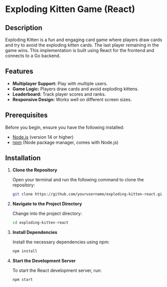 # Exploding Kitten Game (React)

## Description

Exploding Kitten is a fun and engaging card game where players draw cards and try to avoid the exploding kitten cards. The last player remaining in the game wins. This implementation is built using React for the frontend and connects to a Go backend.

## Features

- **Multiplayer Support:** Play with multiple users.
- **Game Logic:** Players draw cards and avoid exploding kittens.
- **Leaderboard:** Track player scores and ranks.
- **Responsive Design:** Works well on different screen sizes.

## Prerequisites

Before you begin, ensure you have the following installed:

- [Node.js](https://nodejs.org/) (version 14 or higher)
- [npm](https://www.npmjs.com/) (Node package manager, comes with Node.js)

## Installation

1. **Clone the Repository**

   Open your terminal and run the following command to clone the repository:

   ```bash
   git clone https://github.com/yourusername/exploding-kitten-react.git
1. **Navigate to the Project Directory**

   Change into the project directory:

   ```bash
   cd exploding-kitten-react
1. **Install Dependencies**

   Install the necessary dependencies using npm:

   ```bash
   npm install
1. **Start the Development Server**

   To start the React development server, run:

   ```bash
   npm start
